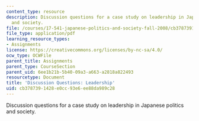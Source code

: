```yaml
---
content_type: resource
description: Discussion questions for a case study on leadership in Japanese politics
  and society.
file: /courses/17-541-japanese-politics-and-society-fall-2008/cb3787391428e0cc93e6ee88da989c28_questions1.pdf
file_type: application/pdf
learning_resource_types:
- Assignments
license: https://creativecommons.org/licenses/by-nc-sa/4.0/
ocw_type: OCWFile
parent_title: Assignments
parent_type: CourseSection
parent_uid: 6ee1b21b-5b40-09a3-a663-a2818a822493
resourcetype: Document
title: 'Discussion Questions: Leadership'
uid: cb378739-1428-e0cc-93e6-ee88da989c28
---
```

Discussion questions for a case study on leadership in Japanese politics and society.